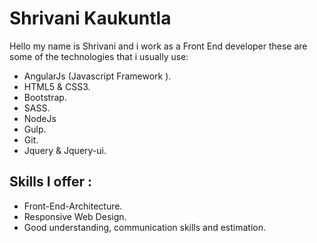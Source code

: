 # Shrivani Kaukuntla
Hello my name is Shrivani and i work as a Front End developer these are some of the technologies that i usually use:

- AngularJs (Javascript Framework ).
- HTML5 & CSS3.
- Bootstrap.
- SASS.
- NodeJs
- Gulp.
- Git.
- Jquery & Jquery-ui.

 ## Skills I offer :

- Front-End-Architecture.
- Responsive Web Design.
- Good understanding, communication skills and estimation.
